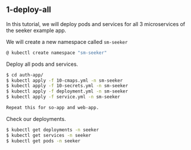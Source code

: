 ## 1-deploy-all

In this tutorial, we will deploy pods and services for all 3 microservices of the seeker example app.

We will create a new namespace called `sm-seeker`

```bash
@ kubectl create namespace "sm-seeker"
```

Deploy all pods and services.
```bash
$ cd auth-app/
$ kubectl apply -f 10-cmaps.yml -n sm-seeker
$ kubectl apply -f 10-secrets.yml -n sm-seeker
$ kubectl apply -f deployment.yml -n sm-seeker
$ kubectl apply -f service.yml -n sm-seeker

Repeat this for so-app and web-app.
```

Check our deployments.
```bash
$ kubectl get deployments -n seeker
$ kubectl get services -n seeker
$ kubectl get pods -n seeker
```